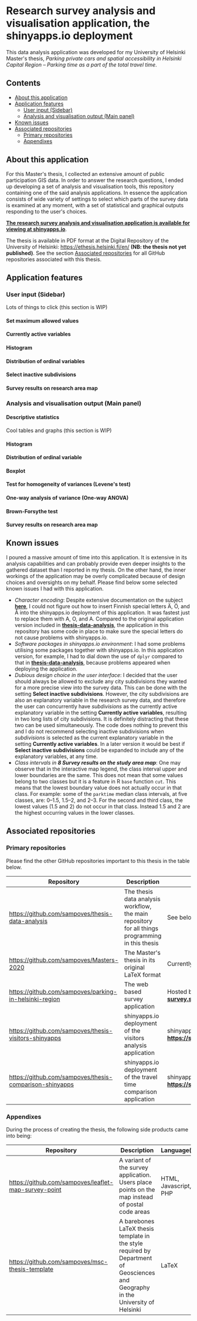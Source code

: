 # Research survey analysis and visualisation application, the shinyapps.io deployment

This data analysis application was developed for my University of Helsinki Master's thesis, *Parking private cars and spatial accessibility in Helsinki Capital Region – Parking time as a part of the total travel time*.

## Contents

* [About this application](#about-this-application)
* [Application features](#application-features)
  * [User input (Sidebar)](#user-input-sidebar)
  * [Analysis and visualisation output (Main panel)](#analysis-and-visualisation-output-main-panel)
* [Known issues](#known-issues)
* [Associated repositories](#associated-repositories)
  * [Primary repositories](#primary-repositories)
  * [Appendixes](#appendixes)

## About this application

For this Master's thesis, I collected an extensive amount of public participation GIS data. In order to answer the research questions, I ended up developing a set of analysis and visualisation tools, this repository containing one of the said analysis applications. In essence the application consists of wide variety of settings to select which parts of the survey data is examined at any moment, with a set of statistical and graphical outputs responding to the user's choices.

**[The research survey analysis and visualisation application is available for viewing at shinyapps.io](https://sampoves.shinyapps.io/analysis/)**.

The thesis is available in PDF format at the Digital Repository of the University of Helsinki: https://ethesis.helsinki.fi/en/ **(NB: the thesis not yet published)**. See the section [Associated repositories](#associated-repositories) for all GitHub repositories associated with this thesis.

## Application features

### User input (Sidebar)

Lots of things to click (this section is WIP)

#### Set maximum allowed values

#### Currently active variables

#### Histogram

#### Distribution of ordinal variables

#### Select inactive subdivisions

#### Survey results on research area map

### Analysis and visualisation output (Main panel)

#### Descriptive statistics

Cool tables and graphs (this section is WIP)

#### Histogram

#### Distribution of ordinal variable

#### Boxplot

#### Test for homogeneity of variances (Levene's test)

#### One-way analysis of variance (One-way ANOVA)

#### Brown-Forsythe test

#### Survey results on research area map

## Known issues

I poured a massive amount of time into this application. It is extensive in its analysis capabilities and can probably provide even deeper insights to the gathered dataset than I reported in my thesis. On the other hand, the inner workings of the application may be overly complicated because of design choices and oversights on my behalf. Please find below some selected known issues I had with this application.

* *Character encoding*: Despite extensive documentation on the subject [**here**](https://shiny.rstudio.com/articles/unicode.html), I could not figure out how to insert Finnish special letters Ä, Ö, and Å into the shinyapps.io deployment of this application. It was fastest just to replace them with A, O, and A. Compared to the original application version included in [**thesis-data-analysis**](https://github.com/sampoves/thesis-data-analysis), the application in this repository has some code in place to make sure the special letters do not cause problems with shinyapps.io.
* *Software packages in shinyapps.io environment*: I had some problems utilising some packages together with shinyapps.io. In this application version, for example, I had to dial down the use of ``dplyr`` compared to that in [**thesis-data-analysis**](https://github.com/sampoves/thesis-data-analysis), because problems appeared when deploying the application.
* *Dubious design choice in the user interface*: I decided that the user should always be allowed to exclude any city subdivisions they wanted for a more precise view into the survey data. This can be done with the setting **Select inactive subdivisions**. However, the city subdivisions are also an explanatory variable in the research survey data, and therefore the user can concurrently have *subdivisions* as the currently active explanatory variable in the setting **Currently active variables**, resulting in two long lists of city subdivisions. It is definitely distracting that these two can be used simultaneously. The code does nothing to prevent this and I do not recommend selecting inactive subdivisions when *subdivisions* is selected as the current explanatory variable in the setting **Currently active variables**. In a later version it would be best if **Select inactive subdivisions** could be expanded to include any of the explanatory variables, at any time.
* *Class intervals in **8 Survey results on the study area map***: One may observe that in the interactive map legend, the class interval upper and lower boundaries are the same. This does not mean that some values belong to two classes but it is a feature in R ``base`` function ``cut``. This means that the lowest boundary value does not actually occur in that class. For example: some of the ``parktime`` median class intervals, at five classes, are: 0–1.5, 1.5–2, and 2–3. For the second and third class, the lowest values (1.5 and 2) do not occur in that class. Instead 1.5 and 2 are the highest occurring values in the lower classes.  

## Associated repositories

### Primary repositories

Please find the other GitHub repositories important to this thesis in the table below.

| Repository | Description | Web deployment |
| --- | --- | --- |
| https://github.com/sampoves/thesis-data-analysis | The thesis data analysis workflow, the main repository for all things programming in this thesis | See below |
| https://github.com/sampoves/Masters-2020 | The Master's thesis in its original LaTeX format | Currently not available |
| https://github.com/sampoves/parking-in-helsinki-region | The web based survey application | Hosted by the author: **https://parking-survey.socialsawblade.fi** |
| https://github.com/sampoves/thesis-visitors-shinyapps | shinyapps.io deployment of the visitors analysis application | shinyapps.io: **https://sampoves.shinyapps.io/visitors/** |
| https://github.com/sampoves/thesis-comparison-shinyapps | shinyapps.io deployment of the travel time comparison application | shinyapps.io: **https://sampoves.shinyapps.io/comparison/** |

### Appendixes

During the process of creating the thesis, the following side products came into being:

| Repository | Description | Language(s) |
| --- | --- | --- |
| https://github.com/sampoves/leaflet-map-survey-point | A variant of the survey application. Users place points on the map instead of postal code areas | HTML, Javascript, PHP |
| https://github.com/sampoves/msc-thesis-template | A barebones LaTeX thesis template in the style required by Department of Geosciences and Geography in the University of Helsinki | LaTeX |
